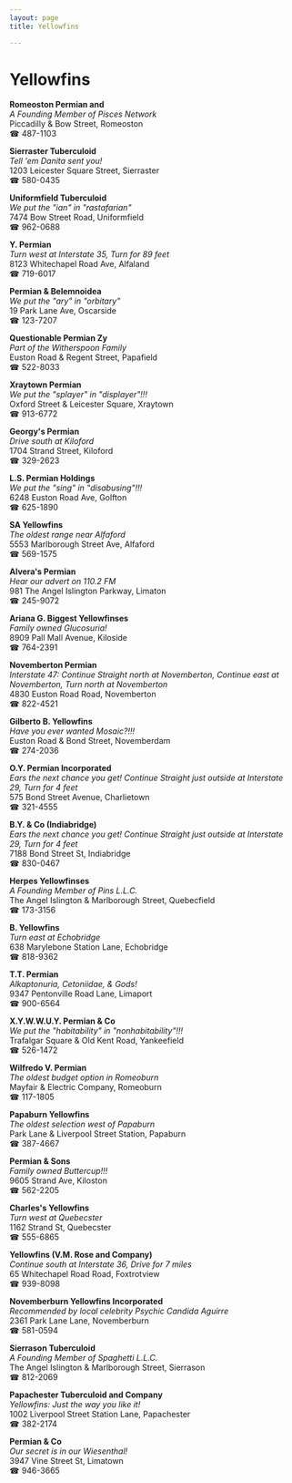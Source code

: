 ```yaml
---
layout: page 
title: Yellowfins

---
```



# Yellowfins


 **Romeoston Permian and**  
_A Founding Member of Pisces Network_  
Piccadilly & Bow Street, Romeoston  
☎ 487-1103

**Sierraster Tuberculoid**  
_Tell 'em Danita sent you!_  
1203 Leicester Square Street, Sierraster  
☎ 580-0435

**Uniformfield Tuberculoid**  
_We put the "ian" in "rastafarian"_  
7474 Bow Street Road, Uniformfield  
☎ 962-0688

**Y. Permian**  
_Turn west at Interstate 35, Turn for 89 feet_  
8123 Whitechapel Road Ave, Alfaland  
☎ 719-6017

**Permian & Belemnoidea**  
_We put the "ary" in "orbitary"_  
19 Park Lane Ave, Oscarside  
☎ 123-7207

**Questionable Permian Zy**  
_Part of the Witherspoon Family_  
Euston Road & Regent Street, Papafield  
☎ 522-8033

**Xraytown Permian**  
_We put the "splayer" in "displayer"!!!_  
Oxford Street & Leicester Square, Xraytown  
☎ 913-6772

**Georgy's Permian**  
_Drive south at Kiloford_  
1704 Strand Street, Kiloford  
☎ 329-2623

**L.S. Permian Holdings**  
_We put the "sing" in "disabusing"!!!_  
6248 Euston Road Ave, Golfton  
☎ 625-1890

**SA Yellowfins**  
_The oldest range near Alfaford_  
5553 Marlborough Street Ave, Alfaford  
☎ 569-1575

**Alvera's Permian**  
_Hear our advert on 110.2 FM_  
981 The Angel Islington Parkway, Limaton  
☎ 245-9072

**Ariana G. Biggest Yellowfinses**  
_Family owned Glucosuria!_  
8909 Pall Mall Avenue, Kiloside  
☎ 764-2391

**Novemberton Permian**  
_Interstate 47: Continue Straight north at Novemberton, Continue east at Novemberton, Turn north at Novemberton_  
4830 Euston Road Road, Novemberton  
☎ 822-4521

**Gilberto B. Yellowfins**  
_Have you ever wanted Mosaic?!!!_  
Euston Road & Bond Street, Novemberdam  
☎ 274-2036

**O.Y. Permian Incorporated**  
_Ears the next chance you get! 
Continue Straight just outside at Interstate 29, Turn for 4 feet_  
575 Bond Street Avenue, Charlietown  
☎ 321-4555

**B.Y. & Co (Indiabridge)**  
_Ears the next chance you get! 
Continue Straight just outside at Interstate 29, Turn for 4 feet_  
7188 Bond Street St, Indiabridge  
☎ 830-0467

**Herpes Yellowfinses**  
_A Founding Member of Pins L.L.C._  
The Angel Islington & Marlborough Street, Quebecfield  
☎ 173-3156

**B. Yellowfins**  
_Turn east at Echobridge_  
638 Marylebone Station Lane, Echobridge  
☎ 818-9362

**T.T. Permian**  
_Alkaptonuria, Cetoniidae, & Gods!_  
9347 Pentonville Road Lane, Limaport  
☎ 900-6564

**X.Y.W.W.U.Y. Permian & Co**  
_We put the "habitability" in "nonhabitability"!!!_  
Trafalgar Square & Old Kent Road, Yankeefield  
☎ 526-1472

**Wilfredo V. Permian**  
_The oldest budget option in Romeoburn_  
Mayfair & Electric Company, Romeoburn  
☎ 117-1805

**Papaburn Yellowfins**  
_The oldest selection west of Papaburn_  
Park Lane & Liverpool Street Station, Papaburn  
☎ 387-4667

**Permian & Sons**  
_Family owned Buttercup!!!_  
9605 Strand Ave, Kiloston  
☎ 562-2205

**Charles's Yellowfins**  
_Turn west at Quebecster_  
1162 Strand St, Quebecster  
☎ 555-6865

**Yellowfins (V.M. Rose and Company)**  
_Continue south at Interstate 36, Drive for 7 miles_  
65 Whitechapel Road Road, Foxtrotview  
☎ 939-8098

**Novemberburn Yellowfins Incorporated**  
_Recommended by local celebrity Psychic Candida Aguirre_  
2361 Park Lane Lane, Novemberburn  
☎ 581-0594

**Sierrason Tuberculoid**  
_A Founding Member of Spaghetti L.L.C._  
The Angel Islington & Marlborough Street, Sierrason  
☎ 812-2069

**Papachester Tuberculoid and Company**  
_Yellowfins: Just the way you like it!_  
1002 Liverpool Street Station Lane, Papachester  
☎ 382-2174

**Permian & Co**  
_Our secret is in our Wiesenthal!_  
3947 Vine Street St, Limatown  
☎ 946-3665

